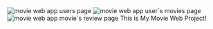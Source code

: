 <img src="https://github.com/SteffanSingh/MovieWebApp-SQL/blob/eb2069b8e528a2fed706558babc55f4c94dcccda/M1.png" alt="movie web app users page">
<img src="https://github.com/SteffanSingh/MovieWebApp-SQL/blob/10f18fad980ede8eb3f082e9badb1c6388ddf825/Project%20images/Sort_movie.png" alt="movie web app user`s movies page">
<img src="https://github.com/SteffanSingh/MovieWebApp-SQL/blob/d32d8e85ee5eb7656576dea7e79c875d936a9bf0/Project%20images/movie-review-page.png" alt="movie web app movie`s review page">
This is My Movie Web Project!
